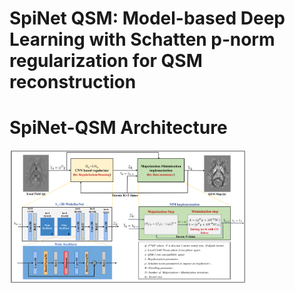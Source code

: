<html>
<head>
</head>
<body>

<left>
<h1>SpiNet QSM: Model-based Deep Learning with Schatten p‐norm regularization for QSM reconstruction </h1>
</left>

# SpiNet-QSM Architecture
<img src="images/SpiNet_QSM_architecture.png" alt="spinet-QSM architecture" width=75% height=75%>

</body>
</html>
